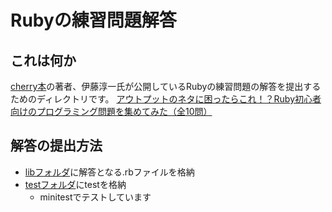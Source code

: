 # Rubyの練習問題解答

## これは何か
[cherry本](https://amzn.asia/d/bk37V2J)の著者、伊藤淳一氏が公開しているRubyの練習問題の解答を提出するためのディレクトリです。  [アウトプットのネタに困ったらこれ！？Ruby初心者向けのプログラミング問題を集めてみた（全10問）](https://blog.jnito.com/entry/2019/05/03/121235)

## 解答の提出方法
- [libフォルダ](./lib)に解答となる.rbファイルを格納
- [testフォルダ](./test)にtestを格納
  - minitestでテストしています